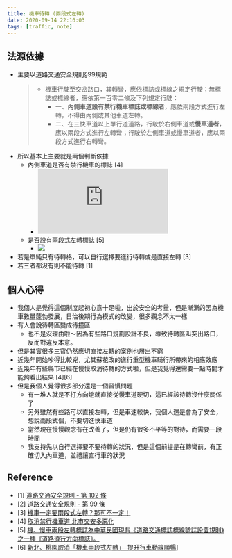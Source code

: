 ```yaml
---
title: 機車待轉 (兩段式左轉)
date: 2020-09-14 22:16:03
tags: [traffic, note]
---
```


## 法源依據
- 主要以道路交通安全規則§99規範
    > - 機車行駛至交岔路口，其轉彎，應依標誌或標線之規定行駛；無標誌或標線者，應依第一百零二條及下列規定行駛：
    >    - 一、**內側車道設有禁行機車標誌或標線者**，應依兩段方式進行左轉，不得由內側或其他車道左轉。
    >    - 二、在三快車道以上單行道道路，行駛於右側車道或**慢車道者**，應以兩段方式進行左轉彎；行駛於左側車道或慢車道者，應以兩段方式進行右轉彎。

<!--more-->

- 所以基本上主要就是兩個判斷依據
    - 內側車道是否有禁行機車的標誌 [4]
        - ![](https://pgw.udn.com.tw/gw/photo.php?u=https://uc.udn.com.tw/photo/2020/07/05/realtime/8140643.jpg&x=0&y=0&sw=0&sh=0&sl=W&fw=800&exp=3600&w=930&nt=1)
    - 是否設有兩段式左轉標誌 [5]
        - ![](https://i.imgur.com/ykclATR.png)
- 若是單純只有待轉格，可以自行選擇要進行待轉或是直接左轉 [3]
- 若三者都沒有則不能待轉 [1]

## 個人心得
- 我個人是覺得這個制度起初心意十足啦，出於安全的考量，但是漸漸的因為機車數量蓬勃發展，日治後期行為模式的改變，很多觀念不太一樣
- 有人會說待轉區變成待撞區
    - 也不是沒理由啦～因為有些路口規劃設計不良，導致待轉區叫突出路口，反而對違反本意。
- 但是其實很多三寶仍然應切直接左轉的案例也層出不窮
- 近幾年開始吵得比較兇，尤其蘇花改的進行重型機車騎行所帶來的相應效應
- 近幾年有些縣市已經在慢慢取消待轉的方式啦，但是我覺得還需要一點時間才能夠看出結果 [4][6]
- 但是我個人覺得很多部分還是一個習慣問題
    - 有一堆人就是不打方向燈就直接從慢車道硬切，這已經該待轉沒什麼關係了
    - 另外雖然有些路可以直接左轉，但是車速較快，我個人還是會為了安全，想說兩段式個，不要切進快車道
    - 當然現在慢慢觀念有在改善了，但是仍有很多不平等的對待，而需要一段時間
    - 我支持先以自行選擇要不要待轉的狀況，但是這個前提是在轉彎前，有正確切入內車道，並禮讓直行車的狀況


## Reference
- [1] [道路交通安全規則 - 第 102 條](https://law.moj.gov.tw/LawClass/LawSingle.aspx?pcode=K0040013&flno=102)
- [2] [道路交通安全規則 - 第 99 條](https://law.moj.gov.tw/LawClass/LawSingle.aspx?pcode=K0040013&flno=99)
- [3] [機車一定要兩段式左轉？那可不一定！](https://auto.ltn.com.tw/news/5666/43)
- [4] [取消禁行機車道 北市交安多惡化](https://udn.com/news/story/7323/4680702)
- [5] [機、慢車兩段左轉標誌為中華民國現有《道路交通標誌標線號誌設置規則》之一種《道路遵行方向標誌》。](http://163.32.129.12/tm2017/C03/untitled/4/p4-4.html)
- [6] [新北、桃園取消「機車兩段式左轉」　提升行車動線順暢](https://www.ettoday.net/news/20200808/1780288.htm)]